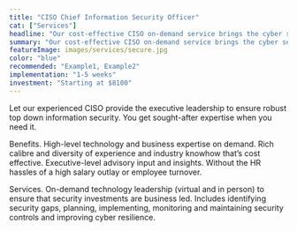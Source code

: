 ```yaml
---
title: "CISO Chief Information Security Officer"
cat: ["Services"]
headline: "Our cost-effective CISO on-demand service brings the cyber security expertise, leadership, and skills to help define, plan and execute a bespoke strategy.From $265 per hour"
summary: "Our cost-effective CISO on-demand service brings the cyber security expertise, leadership, and skills to help define, plan and execute a bespoke strategy.From $265 per hour"
featureImage: images/services/secure.jpg
color: "blue"
recommended: "Example1, Example2"
implementation: "1-5 weeks"
investment: "Starting at $8100"
---
```


Let our experienced CISO provide the executive leadership to ensure robust top down information security. You get sought-after expertise when you need it.

Benefits. High-level technology and business expertise on demand. Rich calibre and diversity of experience and industry knowhow that’s cost effective. Executive-level advisory input and insights. Without the HR hassles of a high salary outlay or employee turnover.  

Services. On-demand technology leadership (virtual and in person) to ensure that security investments are business led. Includes identifying security gaps, planning,  implementing, monitoring and maintaining security controls and improving cyber resilience.

